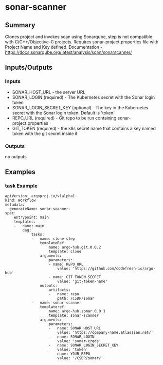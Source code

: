 # sonar-scanner

## Summary
Clones project and invokes scan using Sonarqube, step is not compatible with C/C++/Objective-C projects. Requires sonar-project.properties file with Project Name and Key defined. Documentation - https://docs.sonarqube.org/latest/analysis/scan/sonarscanner/

## Inputs/Outputs

### Inputs
* SONAR_HOST_URL - the server URL
* SONAR_LOGIN (required) - The Kubernetes secret with the Sonar login token
* SONAR_LOGIN_SECRET_KEY (optional) - The key in the Kubernetes secret with the Sonar login token. Default is 'token'
* REPO_URL (required) - Git repo to be run containing sonar-project.properties
* GIT_TOKEN (required) - the k8s secret name that contains a key named token with the git secret inside it

### Outputs
no outputs

## Examples

### task Example
```
apiVersion: argoproj.io/v1alpha1
kind: Workflow
metadata:
  generateName: sonar-scanner-
spec:
    entrypoint: main
    templates:
    -   name: main
        dag:
            tasks:
            -   name: clone-step
                templateRef:
                    name: argo-hub.git.0.0.2
                    template: clone
                arguments:
                    parameters:
                    - name: REPO_URL
                        value: 'https://github.com/codefresh-io/argo-hub'
                    - name: GIT_TOKEN_SECRET
                        value: 'git-token-name'
                outputs:
                    artifacts:
                    -   name: repo
                        path: /CSDP/sonar
            -   name: sonar-scanner
                templateref:
                    name: argo-hub.sonar.0.0.1
                    template: sonar-scanner
                arguments:
                    parameters:
                    -   name: SONAR_HOST_URL
                        value: 'https://company-name.atlassian.net/'
                    -   name: SONAR_LOGIN
                        value: 'sonar-creds'
                    -   name: SONAR_LOGIN_SECRET_KEY
                        value: 'token'
                    -   name: YOUR_REPO
                        value: '/CSDP/sonar/'
```
